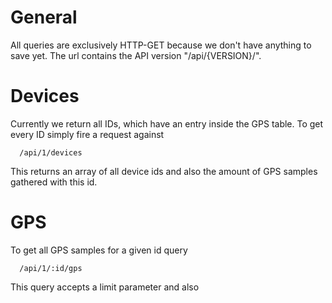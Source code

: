 General
=======

All queries are exclusively HTTP-GET because we don't have anything to save yet.
The url contains the API version "/api/{VERSION}/".

Devices
=======

Currently we return all IDs, which have an entry inside the GPS table.
To get every ID simply fire a request against
```
  /api/1/devices
```
This returns an array of all device ids and also the amount of GPS samples gathered with this id.

GPS
===

To get all GPS samples for a given id query
```
  /api/1/:id/gps
```
This query accepts a limit parameter and also 
